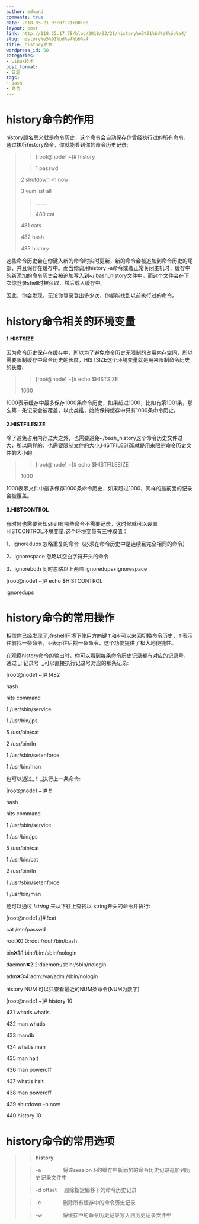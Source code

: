 ```yaml
---
author: edmund
comments: true
date: 2018-03-21 03:07:21+00:00
layout: post
link: http://118.25.17.78/blog/2018/03/21/history%e5%91%bd%e4%bb%a4/
slug: history%e5%91%bd%e4%bb%a4
title: history命令
wordpress_id: 50
categories:
- Linux技术
post_format:
- 日志
tags:
- bash
- 命令
---
```


# history命令的作用




history顾名思义就是命令历史，这个命令会自动保存你曾经执行过的所有命令，通过执行history命令，你就能看到你的命令历史记录:




<blockquote>

> 
> [root@node1 ~]# history
> 
> 

> 
> 1 passwd  

2 shutdown -h now  

3 yum list all
> 
> 

> 
> ........
> 
> 

> 
> 480 cat  

481 cats  

482 hash  

483 history
> 
> 
</blockquote>




这些命令历史会在你键入新的命令时实时更新，新的命令会被追加到命令历史的尾部，并且保存在缓存中。而当你调用history -a命令或者正常关闭主机时，缓存中的新添加的命令历史会被追加写入到~/.bash_history文件中。而这个文件会在下次你登录shell时被读取，然后载入缓存中。




因此，你会发现，无论你登录登出多少次，你都能找到以前执行过的命令。







# history命令相关的环境变量




#### **1.HISTSIZE**




因为命令历史保存在缓存中，所以为了避免命令历史无限制的占用内存空间，所以需要限制缓存中命令历史的长度，HISTSIZE这个环境变量就是用来限制命令历史的长度:




<blockquote>

> 
> [root@node1 ~]# echo $HISTSIZE  

1000
> 
> 
</blockquote>




1000表示缓存中最多保存1000条命令历史，如果超过1000，比如有第1001条，那么第一条记录会被覆盖，以此类推，始终保持缓存中只有1000条命令历史。







#### **2.HISTFILESIZE**




除了避免占用内存过大之外，也需要避免~/bash_history这个命令历史文件过大，所以同样的，也需要限制文件的大小,HISTFILESIZE就是用来限制命令历史文件的大小的:




<blockquote>

> 
> [root@node1 ~]# echo $HISTFILESIZE  

1000
> 
> 
</blockquote>




1000表示文件中最多保存1000条命令历史，如果超过1000，同样的最前面的记录会被覆盖。







#### 3.HISTCONTROL




有时候也需要告知shell有哪些命令不需要记录，这时候就可以设置HISTCONTROL环境变量.这个环境变量有三种取值：




1、ignoredups 忽略重复的命令（必须在命令历史中是连续且完全相同的命令）




2、ignorespace 忽略以空白字符开头的命令




3、ignoreboth 同时忽略以上两项 ignoredups+ignorespace







[root@node1 ~]# echo $HISTCONTROL  

ignoredups







# history命令的常用操作




相信你已经发现了,在shell环境下使用方向键↑和↓可以来回切换命令历史，↑表示往前找一条命令，↓表示往后找一条命令，这个功能提供了极大地便捷性。




在观察history命令的输出时，你可以看到每条命令历史记录都有对应的记录号，通过 _! 记录号  _可以直接执行记录号对应的那条记录:




[root@node1 ~]# !482  

hash  

hits command  

1 /usr/sbin/service  

1 /usr/bin/jps  

5 /usr/bin/cat  

2 /usr/bin/ln  

1 /usr/sbin/setenforce  

1 /usr/bin/man




也可以通过_ !! _执行上一条命令:




[root@node1 ~]# !!  

hash  

hits command  

1 /usr/sbin/service  

1 /usr/bin/jps  

5 /usr/bin/cat  

1 /usr/bin/cat  

2 /usr/bin/ln  

1 /usr/sbin/setenforce  

1 /usr/bin/man




还可以通过 _!string_ 来从下往上查找以 string开头的命令并执行:




[root@node1 /]# !cat  

cat /etc/passwd  

root:x:0:0:root:/root:/bin/bash  

bin:x:1:1:bin:/bin:/sbin/nologin  

daemon:x:2:2:daemon:/sbin:/sbin/nologin  

adm:x:3:4:adm:/var/adm:/sbin/nologin




history NUM 可以只查看最近的NUM条命令(NUM为数字)




[root@node1 ~]# history 10  

431 whatis whatis  

432 man whatis  

433 mandb   

434 whatis man  

435 man halt  

436 man poweroff  

437 whatis halt  

438 man poweroff  

439 shutdown -h now  

440 history 10




# history命令的常用选项




<blockquote>

> 
> **history**
> 
> 

> 
> -a               将该session下的缓存中新添加的命令历史记录追加到历史记录文件中
> 
> 

> 
> -d offset     删除指定偏移下的命令历史记录
> 
> 

> 
> -c               删除所有缓存中的命令历史记录
> 
> 

> 
> -w              将缓存中的命令历史记录写入到历史记录文件中
> 
> 
</blockquote>






